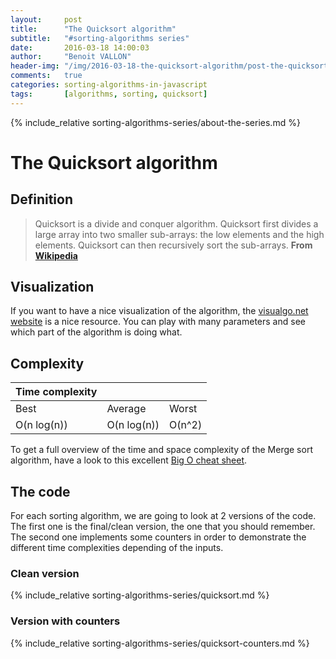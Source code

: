 ```yaml
---
layout:     post
title:      "The Quicksort algorithm"
subtitle:   "#sorting-algorithms series"
date:       2016-03-18 14:00:03
author:     "Benoit VALLON"
header-img: "/img/2016-03-18-the-quicksort-algorithm/post-the-quicksort-algorithm.jpg"
comments:   true
categories: sorting-algorithms-in-javascript
tags:       [algorithms, sorting, quicksort]
---
```


{% include_relative sorting-algorithms-series/about-the-series.md %}

# The Quicksort algorithm

## Definition

> Quicksort is a divide and conquer algorithm. Quicksort first divides a large array into two smaller sub-arrays: the low elements and the high elements. Quicksort can then recursively sort the sub-arrays.
**From [Wikipedia](https://en.wikipedia.org/wiki/Quicksort)**

## Visualization

If you want to have a nice visualization of the algorithm, the [visualgo.net website](http://visualgo.net/sorting.html) is a nice resource. You can play with many parameters and see which part of the algorithm is doing what.

## Complexity

Time complexity |||
--- | --- | ---
Best|Average|Worst
O(n log(n)) | O(n log(n)) | O(n^2)

To get a full overview of the time and space complexity of the Merge sort algorithm, have a look to this excellent [Big O cheat sheet](http://bigocheatsheet.com/).

## The code

For each sorting algorithm, we are going to look at 2 versions of the code. The first one is the final/clean version, the one that you should remember. The second one implements some counters in order to demonstrate the different time complexities depending of the inputs.

### Clean version

{% include_relative sorting-algorithms-series/quicksort.md %}

### Version with counters

{% include_relative sorting-algorithms-series/quicksort-counters.md %}
